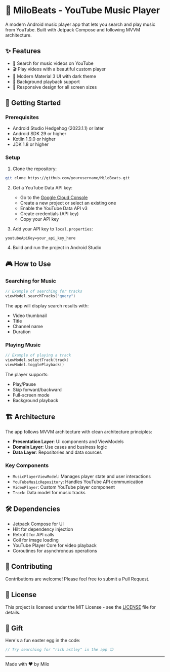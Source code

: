 # 🎵 MiloBeats - YouTube Music Player

A modern Android music player app that lets you search and play music from YouTube. Built with Jetpack Compose and following MVVM architecture.

## ✨ Features

- 🎯 Search for music videos on YouTube
- 🎬 Play videos with a beautiful custom player
- 🎨 Modern Material 3 UI with dark theme
- 🔄 Background playback support
- 📱 Responsive design for all screen sizes

## 🚀 Getting Started

### Prerequisites

- Android Studio Hedgehog (2023.1.1) or later
- Android SDK 29 or higher
- Kotlin 1.9.0 or higher
- JDK 1.8 or higher

### Setup

1. Clone the repository:
```bash
git clone https://github.com/yourusername/MiloBeats.git
```

2. Get a YouTube Data API key:
   - Go to the [Google Cloud Console](https://console.cloud.google.com/)
   - Create a new project or select an existing one
   - Enable the YouTube Data API v3
   - Create credentials (API key)
   - Copy your API key

3. Add your API key to `local.properties`:
```properties
youtubeApiKey=your_api_key_here
```

4. Build and run the project in Android Studio

## 🎮 How to Use

### Searching for Music

```kotlin
// Example of searching for tracks
viewModel.searchTracks("query")
```

The app will display search results with:
- Video thumbnail
- Title
- Channel name
- Duration

### Playing Music

```kotlin
// Example of playing a track
viewModel.selectTrack(track)
viewModel.togglePlayback()
```

The player supports:
- Play/Pause
- Skip forward/backward
- Full-screen mode
- Background playback

## 🏗️ Architecture

The app follows MVVM architecture with clean architecture principles:

- **Presentation Layer**: UI components and ViewModels
- **Domain Layer**: Use cases and business logic
- **Data Layer**: Repositories and data sources

### Key Components

- `MusicPlayerViewModel`: Manages player state and user interactions
- `YouTubeMusicRepository`: Handles YouTube API communication
- `VideoPlayer`: Custom YouTube player component
- `Track`: Data model for music tracks

## 🛠️ Dependencies

- Jetpack Compose for UI
- Hilt for dependency injection
- Retrofit for API calls
- Coil for image loading
- YouTube Player Core for video playback
- Coroutines for asynchronous operations

## 🤝 Contributing

Contributions are welcome! Please feel free to submit a Pull Request.

## 📝 License

This project is licensed under the MIT License - see the [LICENSE](LICENSE) file for details.

## 🎁 Gift

Here's a fun easter egg in the code:
```kotlin
// Try searching for "rick astley" in the app 😉
```

---

Made with ❤️ by Milo 